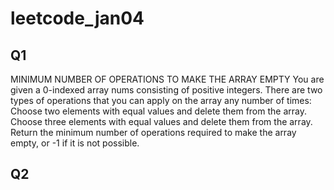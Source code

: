 # leetcode_jan04
## Q1
MINIMUM NUMBER OF OPERATIONS TO MAKE THE ARRAY EMPTY
You are given a 0-indexed array nums consisting of positive integers.
There are two types of operations that you can apply on the array any number of times:
Choose two elements with equal values and delete them from the array.
Choose three elements with equal values and delete them from the array.
Return the minimum number of operations required to make the array empty, or -1 if it is not possible.
## Q2
